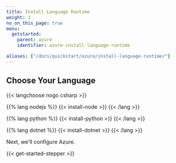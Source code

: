 ```yaml
---
title: Install Language Runtime
weight: 3
no_on_this_page: true
menu:
  getstarted:
    parent: azure
    identifier: azure-install-language-runtime

aliases: ["/docs/quickstart/azure/install-language-runtime/"]
---
```


## Choose Your Language

{{< langchoose nogo csharp >}}

{{% lang nodejs %}}
{{< install-node >}}
{{< /lang >}}

{{% lang python %}}
{{< install-python >}}
{{< /lang >}}

{{% lang dotnet %}}
{{< install-dotnet >}}
{{< /lang >}}

Next, we'll configure Azure.

{{< get-started-stepper >}}
